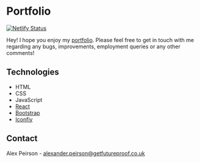 # Portfolio

[![Netlify Status](https://api.netlify.com/api/v1/badges/e5e5607a-1113-4cf5-bf8d-4689f8680dfb/deploy-status)](https://app.netlify.com/sites/frosty-leakey-e601c9/deploys)

Hey! I hope you enjoy my [portfolio](https://alexpeirson.com/). Please feel free to get in touch with me regarding any bugs, improvements, employment queries or any other comments!

## Technologies

-   HTML
-   CSS
-   JavaScript
-   [React](https://reactjs.org)
-   [Bootstrap](https://getbootstrap.com/)
-   [Iconfiy](https://iconify.design)

## Contact

Alex Peirson - alexander.peirson@getfutureproof.co.uk
